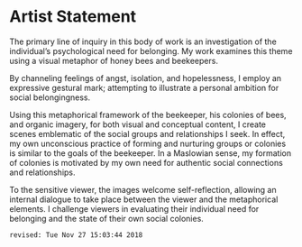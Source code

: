 # Artist Statement

The primary line of inquiry in this body of work is an investigation of the individual’s psychological need for belonging. My work examines this theme using a visual metaphor of honey bees and beekeepers.

By channeling feelings of angst, isolation, and hopelessness, I employ an expressive gestural mark; attempting to illustrate a personal ambition for social belongingness.

Using this metaphorical framework of the beekeeper, his colonies of bees, and organic imagery, for both visual and conceptual content, I create scenes emblematic of the social groups and relationships I seek. In effect, my own unconscious practice of forming and nurturing groups or colonies is similar to the goals of the beekeeper. In a Maslowian sense, my formation of colonies is motivated by my own need for authentic social connections and relationships.

To the sensitive viewer, the images welcome self-reflection, allowing an internal dialogue to take place between the viewer and the metaphorical elements. I challenge viewers in evaluating their individual need for belonging and the state of their own social colonies.

```
revised: Tue Nov 27 15:03:44 2018
```